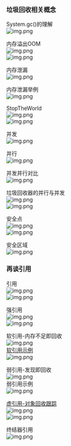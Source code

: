 ### 垃圾回收相关概念

System.gc()的理解  
![img.png](../../../../../resources/System.gc的理解.png)  

内存溢出OOM  
![img.png](../../../../../resources/内存溢出OOM.png)  
![img.png](../../../../../resources/内存溢出OOM2.png)  

内存泄漏  
![img.png](../../../../../resources/内存泄漏.png)  

内存泄漏举例  
![img.png](../../../../../resources/内存泄漏举例.png)  

StopTheWorld  
![img.png](../../../../../resources/StopTheWorld.png)  
![img.png](../../../../../resources/StopTheWorld2.png)  

并发  
![img.png](../../../../../resources/并发.png)  

并行  
![img.png](../../../../../resources/并行.png)  

并发并行对比  
![img.png](../../../../../resources/并发并行对比.png)  

垃圾回收器的并行与并发  
![img.png](../../../../../resources/垃圾回收器的并行与并发.png)  
![img.png](../../../../../resources/垃圾回收器的并行与并发2.png)  

安全点  
![img.png](../../../../../resources/安全点.png)  
![img.png](../../../../../resources/安全点2.png)  

安全区域  
![img.png](../../../../../resources/安全区域.png)  


### 再谈引用

引用  
![img.png](../../../../../resources/引用1.png)  
![img.png](../../../../../resources/引用2.png)  

强引用  
![img.png](../../../../../resources/强引用.png)  
![img.png](../../../../../resources/强引用2.png)  

软引用-内存不足即回收  
![img.png](../../../../../resources/软引用.png)  
[软引用示例](https://www.bilibili.com/video/BV1PJ411n7xZ?p=165&spm_id_from=pageDriver)  
![img.png](../../../../../resources/软引用示例.png)  

弱引用-发现即回收  
![img.png](../../../../../resources/弱引用.png)  
弱引用示例  
![img.png](../../../../../resources/弱引用示例.png)  

[虚引用-对象回收跟踪](https://www.bilibili.com/video/BV1PJ411n7xZ?p=167&spm_id_from=pageDriver)  
![img.png](../../../../../resources/虚引用.png)  
![img.png](../../../../../resources/虚引用2.png)  

终结器引用  
![img.png](../../../../../resources/终结器引用.png)  









